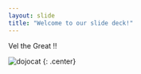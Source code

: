 ```yaml
---
layout: slide
title: "Welcome to our slide deck!"
---
```


Vel the Great !! 

![dojocat](https://octodex.github.com/images/dojocat.jpg)
{: .center}
